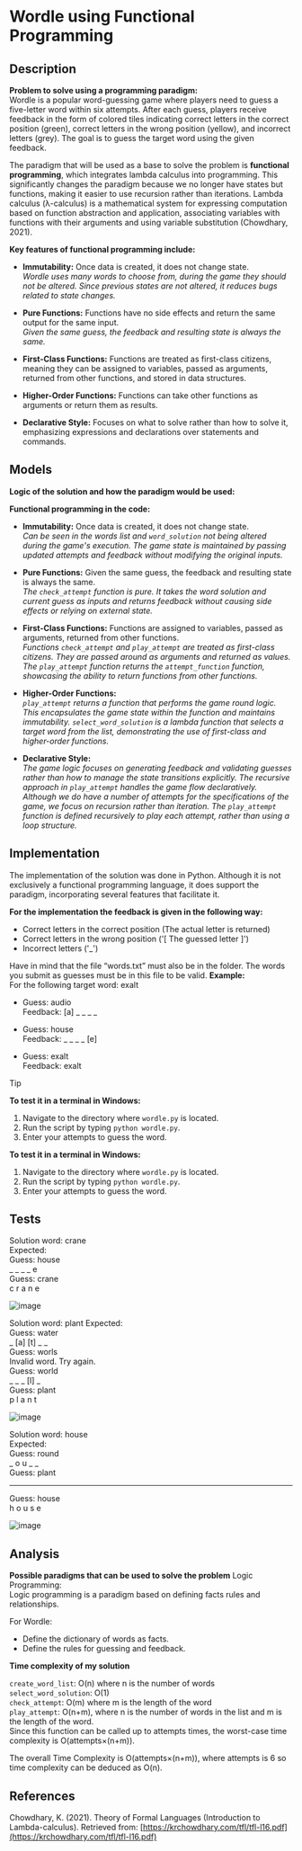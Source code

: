 # Wordle using Functional Programming


## Description


**Problem to solve using a programming paradigm:**  
Wordle is a popular word-guessing game where players need to guess a five-letter word within six attempts. After each guess, players receive feedback in the form of colored tiles indicating correct letters in the correct position (green), correct letters in the wrong position (yellow), and incorrect letters (grey). The goal is to guess the target word using the given feedback.


The paradigm that will be used as a base to solve the problem is **functional programming**, which integrates lambda calculus into programming. This significantly changes the paradigm because we no longer have states but functions, making it easier to use recursion rather than iterations. Lambda calculus (λ-calculus) is a mathematical system for expressing computation based on function abstraction and application, associating variables with functions with their arguments and using variable substitution (Chowdhary, 2021).


**Key features of functional programming include:**


- **Immutability:** Once data is created, it does not change state.  
  *Wordle uses many words to choose from, during the game they should not be altered. Since previous states are not altered, it reduces bugs related to state changes.*


- **Pure Functions:** Functions have no side effects and return the same output for the same input.  
  *Given the same guess, the feedback and resulting state is always the same.*


- **First-Class Functions:** Functions are treated as first-class citizens, meaning they can be assigned to variables, passed as arguments, returned from other functions, and stored in data structures.


- **Higher-Order Functions:** Functions can take other functions as arguments or return them as results.


- **Declarative Style:** Focuses on what to solve rather than how to solve it, emphasizing expressions and declarations over statements and commands.


## Models


**Logic of the solution and how the paradigm would be used:**


**Functional programming in the code:**


- **Immutability:** Once data is created, it does not change state.  
  *Can be seen in the words list and `word_solution` not being altered during the game's execution. The game state is maintained by passing updated attempts and feedback without modifying the original inputs.*


- **Pure Functions:** Given the same guess, the feedback and resulting state is always the same.  
  *The `check_attempt` function is pure. It takes the word solution and current guess as inputs and returns feedback without causing side effects or relying on external state.*


- **First-Class Functions:** Functions are assigned to variables, passed as arguments, returned from other functions.  
  *Functions `check_attempt` and `play_attempt` are treated as first-class citizens. They are passed around as arguments and returned as values. The `play_attempt` function returns the `attempt_function` function, showcasing the ability to return functions from other functions.*


- **Higher-Order Functions:**  
  *`play_attempt` returns a function that performs the game round logic. This encapsulates the game state within the function and maintains immutability. `select_word_solution` is a lambda function that selects a target word from the list, demonstrating the use of first-class and higher-order functions.*


- **Declarative Style:**  
  *The game logic focuses on generating feedback and validating guesses rather than how to manage the state transitions explicitly. The recursive approach in `play_attempt` handles the game flow declaratively. Although we do have a number of attempts for the specifications of the game, we focus on recursion rather than iteration. The `play_attempt` function is defined recursively to play each attempt, rather than using a loop structure.*


## Implementation


The implementation of the solution was done in Python. Although it is not exclusively a functional programming language, it does support the paradigm, incorporating several features that facilitate it. 


**For the implementation the feedback is given in the following way:**


- Correct letters in the correct position (The actual letter is returned)
- Correct letters in the wrong position ('[ The guessed letter ]')
- Incorrect letters ('_')


Have in mind that the file “words.txt” must also be in the folder. The words you submit as guesses must be in this file to be valid. 
**Example:**  
For the following target word: exalt


- Guess: audio  
  Feedback: [a] _ _ _ _


- Guess: house  
  Feedback: _ _ _ _ [e]


- Guess: exalt  
  Feedback: exalt


> [!TIP]
>
> **To test it in a terminal in Windows:**
1. Navigate to the directory where `wordle.py` is located.
2. Run the script by typing `python wordle.py`.
3. Enter your attempts to guess the word.
> 
**To test it in a terminal in Windows:**


1. Navigate to the directory where `wordle.py` is located.
2. Run the script by typing `python wordle.py`.
3. Enter your attempts to guess the word.


## Tests
Solution word: crane  
Expected:  
Guess: house  
_ _ _ _ e   
Guess: crane  
c r a n e   

![image](https://github.com/ZValer/Wordle/assets/111622587/190b11dd-8d5e-4556-8bc6-2f0987861c76)  

Solution word: plant 
Expected:  
Guess: water  
_ [a] [t] _ _   
Guess: worls  
Invalid word. Try again.  
Guess: world  
_ _ _ [l] _  
Guess: plant  
p l a n t  


![image](https://github.com/ZValer/Wordle/assets/111622587/e5ca4bf2-90e3-48a3-adc3-d448fc7793ca)  

Solution word:  house  
Expected:  
Guess: round  
_ o u _ _   
Guess: plant  
_ _ _ _ _   
Guess: house  
h o u s e   

![image](https://github.com/ZValer/Wordle/assets/111622587/a8198203-b101-4b75-9716-ab2969e0d5c0)

## Analysis


**Possible paradigms that can be used to solve the problem**
Logic Programming:  
Logic programming is a paradigm based on defining facts rules and relationships. 

For Wordle:
- Define the dictionary of words as facts.
- Define the rules for guessing and feedback.

**Time complexity of my solution**

`create_word_list`: O(n) where n is the number of words  
`select_word_solution`: O(1)  
`check_attempt`: O(m) where m is the length of the word  
`play_attempt`: O(n+m), where n is the number of words in the list and m is the length of the word.  
Since this function can be called up to attempts times, the worst-case time complexity is O(attempts×(n+m)).
 
The overall Time Complexity is O(attempts×(n+m)), where attempts is 6 so time complexity can be deduced as O(n).


## References


Chowdhary, K. (2021). Theory of Formal Languages (Introduction to Lambda-calculus). Retrieved from: [https://krchowdhary.com/tfl/tfl-l16.pdf](https://krchowdhary.com/tfl/tfl-l16.pdf)


